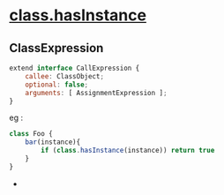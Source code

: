 # [class.hasInstance](https://github.com/tc39/proposal-class-brand-check)

## ClassExpression

```js
extend interface CallExpression {
    callee: ClassObject; 
    optional: false;
    arguments: [ AssignmentExpression ];
}
```

eg :

```js
class Foo {
    bar(instance){
        if (class.hasInstance(instance)) return true
    }
}
```
- 
